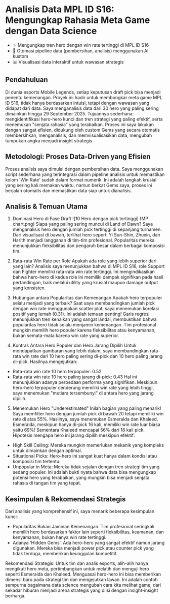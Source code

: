 # Analisis Data MPL ID S16: Mengungkap Rahasia Meta Game dengan Data Science

* ✨ Mengungkap tren hero dengan win rate tertinggi di MPL ID S16
* 🤖 Otomasi pipeline data (pembersihan, analisis) menggunakan AI kustom
* 📊 Visualisasi data interaktif untuk wawasan strategis

## Pendahuluan
Di dunia esports Mobile Legends, setiap keputusan draft pick bisa menjadi penentu kemenangan. Proyek ini hadir untuk membongkar meta game MPL ID S16, tidak hanya berdasarkan intuisi, tetapi dengan wawasan yang didapat dari data. Saya menganalisis data dari 30 hero yang paling sering dimainkan hingga 29 September 2025. Tujuannya sederhana: mengidentifikasi hero-hero kunci dan tren strategi yang paling efektif, serta menemukan "senjata rahasia" yang terabaikan. Proses ini saya lakukan dengan sangat efisien, didukung oleh custom Gems yang secara otomatis membersihkan, menganalisis, dan memvisualisasikan data, mengubah tumpukan angka menjadi insight strategis.

## Metodologi: Proses Data-Driven yang Efisien
Proses analisis saya dimulai dengan pembersihan data. Saya menggunakan script sederhana yang terintegrasi dalam pipeline analisis untuk memastikan kolom 'Win Rate' sudah dalam format numerik. Ini adalah langkah krusial yang sering kali memakan waktu, namun berkat Gems saya, proses ini berjalan otomatis dan memastikan data siap untuk dianalisis.

## Analisis & Temuan Utama
1. Dominasi Hero di Fase Draft
![10 Hero dengan pick tertinggi]
(MP chart.png)
Siapa yang paling sering muncul di Land of Dawn?
Saya menganalisis hero dengan jumlah pick tertinggi di sepanjang turnamen. Dari visualisasi di bawah, terlihat hero seperti Yi Sun-Shin, Zhuxin, dan Harith menjadi langganan di tim-tim profesional. Popularitas mereka menunjukkan fleksibilitas dan pengaruh besar dalam berbagai komposisi tim.

2. Rata-rata Win Rate per Role
Apakah ada role yang lebih superior dari yang lain?
Analisis saya menunjukkan bahwa di MPL ID S16, role Support dan Fighter memiliki rata-rata win rate tertinggi. Ini mengindikasikan bahwa hero-hero di kedua role ini memiliki dampak signifikan pada hasil pertandingan, baik melalui utility yang krusial maupun damage output yang konsisten.

3. Hubungan antara Popularitas dan Kemenangan
Apakah hero terpopuler selalu menjadi yang terbaik?
Saat saya membandingkan jumlah pick dengan win rate menggunakan scatter plot, saya menemukan korelasi positif yang lemah (0.31). Ini adalah temuan penting! Garis regresi menunjukkan tren kenaikan yang sangat landai, membuktikan bahwa popularitas hero tidak selalu menjamin kemenangan. Tim profesional mungkin memilih hero populer karena fleksibilitas atau kenyamanan, bukan semata-mata karena win rate yang superior.

4. Kontras Antara Hero Populer dan Hero Jarang Dipilih
Untuk mendapatkan gambaran yang lebih dalam, saya membandingkan rata-rata win rate dari 10 hero paling sering di-pick dan 10 hero paling jarang di-pick.
Hasilnya mengejutkan:
- Rata-rata win rate 10 hero terpopuler: 0.52
- Rata-rata win rate 10 hero paling jarang di-pick: 0.43
Hal ini menunjukkan adanya perbedaan performa yang signifikan. Meskipun hero-hero terpopuler cenderung memiliki win rate yang lebih tinggi, saya menemukan "mutiara tersembunyi" di antara hero yang jarang dipilih.

5. Menemukan Hero "Underestimated"
Inilah bagian yang paling menarik! Saya memfilter hero dengan jumlah pick di bawah 20 tetapi memiliki win rate di atas 55%.
Hasilnya, saya menemukan Esmeralda dan Khaleed. Esmeralda, meskipun hanya di-pick 16 kali, memiliki win rate luar biasa yaitu 69%! Sementara Khaleed mencapai 56% dari 18 kali pick.
Hipotesis mengapa hero ini jarang dipilih meskipun efektif:
- High Skill Ceiling: Mereka mungkin memerlukan mekanik yang kompleks untuk dimainkan dengan optimal.
- Situational Picks: Hero-hero ini sangat kuat hanya dalam kondisi atau komposisi tim tertentu.
- Unpopular in Meta: Mereka tidak sejalan dengan tren strategi tim yang sedang populer.
Ini adalah bukti nyata bahwa data bisa mengungkap potensi hero yang terabaikan, yang mungkin bisa menjadi senjata rahasia di tangan tim yang tepat.

## Kesimpulan & Rekomendasi Strategis
Dari analisis yang komprehensif ini, saya menarik beberapa kesimpulan kunci:
* Popularitas Bukan Jaminan Kemenangan. Tim profesional seringkali memilih hero berdasarkan faktor lain seperti fleksibilitas, keamanan, dan kenyamanan, bukan hanya win rate tertinggi.
* Adanya 'Hidden Gems'. Ada hero-hero yang sangat efektif namun jarang digunakan. Mereka bisa menjadi power pick atau counter pick yang tidak terduga, memberikan keunggulan kompetitif.

Rekomendasi Strategis:
Untuk tim dan analis esports, alih-alih hanya mengikuti hero meta, pertimbangkan untuk melatih dan menguji hero seperti Esmeralda dan Khaleed. Menguasai hero-hero ini bisa memberikan dimensi baru pada strategi tim dan mengejutkan lawan. Ini adalah contoh sempurna bagaimana data science mengubah cara kita melihat game, dari sekadar hiburan menjadi arena strategis yang diisi dengan insight-insight berharga.
